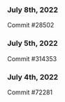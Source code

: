 ### July 8th, 2022

Commit #28502

### July 5th, 2022

Commit #314353


### July 4th, 2022

Commit #72281
